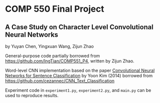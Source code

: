 # COMP 550 Final Project

## A Case Study on Character Level Convolutional Neural Networks

by Yuyan Chen, Yingxuan Wang, Zijun Zhao

General-purpose code partially borrowed from https://github.com/IngTian/COMP551_P4, written by Zijun Zhao.

Word-level CNN implementation based on the paper [Convolutional Neural Networks for Sentence Classification](https://arxiv.org/abs/1408.5882) by Yoon Kim (2014) borrowed from https://github.com/cezannec/CNN_Text_Classification

Experiment code in `experiment1.py`, `experiment2.py`, and `main.py` can be used to reproduce results.
